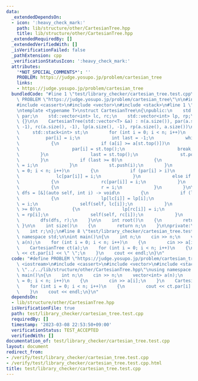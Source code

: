 ```yaml
---
data:
  _extendedDependsOn:
  - icon: ':heavy_check_mark:'
    path: lib/structure/other/CartesianTree.hpp
    title: lib/structure/other/CartesianTree.hpp
  _extendedRequiredBy: []
  _extendedVerifiedWith: []
  _isVerificationFailed: false
  _pathExtension: cpp
  _verificationStatusIcon: ':heavy_check_mark:'
  attributes:
    '*NOT_SPECIAL_COMMENTS*': ''
    PROBLEM: https://judge.yosupo.jp/problem/cartesian_tree
    links:
    - https://judge.yosupo.jp/problem/cartesian_tree
  bundledCode: "#line 1 \"test/library_checker/cartesian_tree.test.cpp\"\n#define\
    \ PROBLEM \"https://judge.yosupo.jp/problem/cartesian_tree\"\n\n#include <iostream>\n\
    #include <cassert>\n#include <vector>\n#include <stack>\n#line 1 \"lib/structure/other/CartesianTree.hpp\"\
    \ntemplate <typename T>\nstruct CartesianTree\n{\npublic:\n    std::vector<int>\
    \ par;\n    std::vector<int> lc, rc;\n    std::vector<int> lp, rp;\n\n    CartesianTree()\
    \ {}\n\n    CartesianTree(std::vector<T> &a) : n(a.size()), par(a.size()), lc(a.size(),\
    \ -1), rc(a.size(), -1), lp(a.size(), -1), rp(a.size(), a.size())\n    {\n   \
    \     std::stack<int> st;\n        for (int i = 0; i < n; i++)\n        {\n  \
    \          par[i] = i;\n            int last = -1;\n            while (st.size())\n\
    \            {\n                if (a[i] >= a[st.top()])\n                {\n\
    \                    par[i] = st.top();\n                    break;\n        \
    \        }\n                last = st.top();\n                st.pop();\n    \
    \        }\n            if (last >= 0)\n            {\n                par[last]\
    \ = i;\n            }\n            st.push(i);\n        }\n        for (int i\
    \ = 0; i < n; i++)\n        {\n            if (par[i] > i)\n            {\n  \
    \              lc[par[i]] = i;\n            }\n            else if (par[i] < i)\n\
    \            {\n                rc[par[i]] = i;\n            }\n            else\n\
    \            {\n                r = i;\n            }\n        }\n\n        auto\
    \ dfs = [&](auto self, int i) -> void\n        {\n            if (lc[i] >= 0)\n\
    \            {\n                lp[lc[i]] = lp[i];\n                rp[lc[i]]\
    \ = i;\n                self(self, lc[i]);\n            }\n            if (rc[i]\
    \ >= 0)\n            {\n                lp[rc[i]] = i;\n                rp[rc[i]]\
    \ = rp[i];\n                self(self, rc[i]);\n            }\n        };\n\n\
    \        dfs(dfs, r);\n    }\n\n    int root()\n    {\n        return r;\n   \
    \ }\n\n    int size()\n    {\n        return n;\n    }\n\nprivate:\n    int n;\n\
    \    int r;\n};\n#line 8 \"test/library_checker/cartesian_tree.test.cpp\"\nusing\
    \ namespace std;\n\nint main()\n{\n    int n;\n    cin >> n;\n    vector<int>\
    \ a(n);\n    for (int i = 0; i < n; i++)\n    {\n        cin >> a[i];\n    }\n\
    \    CartesianTree ct(a);\n    for (int i = 0; i < n; i++)\n    {\n        cout\
    \ << ct.par[i] << \" \";\n    }\n    cout << endl;\n}\n"
  code: "#define PROBLEM \"https://judge.yosupo.jp/problem/cartesian_tree\"\n\n#include\
    \ <iostream>\n#include <cassert>\n#include <vector>\n#include <stack>\n#include\
    \ \"../../lib/structure/other/CartesianTree.hpp\"\nusing namespace std;\n\nint\
    \ main()\n{\n    int n;\n    cin >> n;\n    vector<int> a(n);\n    for (int i\
    \ = 0; i < n; i++)\n    {\n        cin >> a[i];\n    }\n    CartesianTree ct(a);\n\
    \    for (int i = 0; i < n; i++)\n    {\n        cout << ct.par[i] << \" \";\n\
    \    }\n    cout << endl;\n}\n"
  dependsOn:
  - lib/structure/other/CartesianTree.hpp
  isVerificationFile: true
  path: test/library_checker/cartesian_tree.test.cpp
  requiredBy: []
  timestamp: '2023-03-08 22:53:50+09:00'
  verificationStatus: TEST_ACCEPTED
  verifiedWith: []
documentation_of: test/library_checker/cartesian_tree.test.cpp
layout: document
redirect_from:
- /verify/test/library_checker/cartesian_tree.test.cpp
- /verify/test/library_checker/cartesian_tree.test.cpp.html
title: test/library_checker/cartesian_tree.test.cpp
---
```

